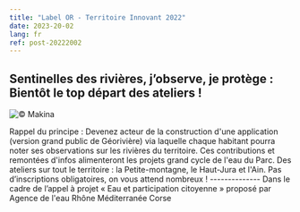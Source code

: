 ```yaml
---
title: "Label OR - Territoire Innovant 2022"
date: 2023-20-02
lang: fr
ref: post-20222002
---
```


<h2>
Sentinelles des rivières, j’observe, je protège : Bientôt le top départ des ateliers ! 
</h2>

<p>
<img alt="© Makina" src="https://www.facebook.com/photo/?fbid=578471187587945&set=a.560110729423991&__cft__[0]=AZXOgn9BPeB_HbL1CzvnSNdgmJ0_8-G7-NbTWNJsBOgPjA5RktQJh2AQnBndS0xCR_zNCoMKePN0GUg-7MMiy17apD4XQShJK1sHQZaWilgUhMR_Uo4mYAuSrdy80PJMcsc8vQWQN-h4FsPgnuUKTes-_5eFvFeqUpnXJsJ9sj2vKeL4_UnTLL-1iy7rf0DH2jlK3r6eQAXZQoIy-Ax4s1Uw&__tn__=EH-y-R" title="©PNRHJ"/>
</p>
<p>
Rappel du principe : Devenez acteur de la construction d'une application (version grand public de Géorivière) via laquelle chaque habitant pourra noter ses observations sur les rivières du territoire. 
Ces contributions et remontées d'infos alimenteront les projets grand cycle de l'eau du Parc.
Des ateliers sur tout le territoire : la Petite-montagne, le Haut-Jura et l'Ain.
Pas d’inscriptions obligatoires, on vous attend nombreux !
--------------
Dans le cadre de l’appel à projet « Eau et participation citoyenne » proposé par Agence de l'eau Rhône Méditerranée Corse 
 </p>